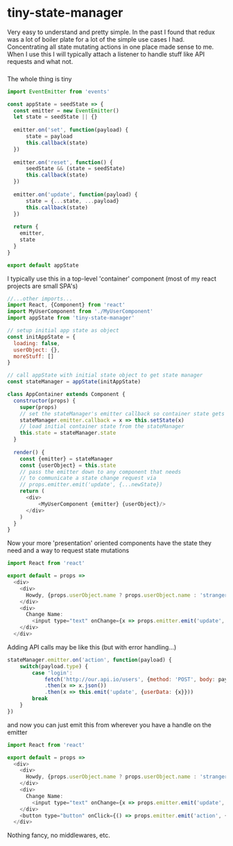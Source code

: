 # tiny-state-manager

Very easy to understand and pretty simple. In the past I found that redux was a lot of boiler plate for a lot of the
simple use cases I had. Concentrating all state mutating actions in one place made sense to me. When I use this I
will typically attach a listener to handle stuff like API requests and what not.

###

The whole thing is tiny

```javascript
import EventEmitter from 'events'

const appState = seedState => {
  const emitter = new EventEmitter()
  let state = seedState || {}
 
  emitter.on('set', function(payload) {
      state = payload
      this.callback(state)
  })
  
  emitter.on('reset', function() {
      seedState && (state = seedState)
      this.callback(state)
  })
  
  emitter.on('update', function(payload) {
      state = {...state, ...payload}
      this.callback(state)
  })
  
  return {
    emitter,
    state
  }
}

export default appState
```

I typically use this in a top-level 'container' component (most of my react projects are small SPA's)

```javascript
//...other imports...
import React, {Component} from 'react'
import MyUserComponent from './MyUserComponent'
import appState from 'tiny-state-manager'

// setup initial app state as object
const initAppState = {
  loading: false,
  userObject: {},
  moreStuff: []
}

// call appState with initial state object to get state manager
const stateManager = appState(initAppState)

class AppContainer extends Component {
  constructor(props) {
    super(props)
    // set the stateManager's emitter callback so container state gets updates
    stateManager.emitter.callback = x => this.setState(x)
    // load initial container state from the stateManager
    this.state = stateManager.state
  }
  
  render() {
    const {emitter} = stateManager
    const {userObject} = this.state
    // pass the emitter down to any component that needs
    // to communicate a state change request via
    // props.emitter.emit('update', {...newState})
    return (
      <div>
          <MyUserComponent {emitter} {userObject}/> 
      </div>
    )
  }
}
```

Now your more 'presentation' oriented components have the state they need and a 
way to request state mutations

```javascript
import React from 'react'

export default = props =>
  <div>
    <div>
      Howdy, {props.userObject.name ? props.userObject.name : 'stranger'}!
    </div>
    <div>
      Change Name: 
        <input type="text" onChange={x => props.emitter.emit('update', {userObject: {...props.userObject, name: x})}/>
    </div>
  </div>
```

Adding API calls may be like this (but with error handling...)

```javascript
stateManager.emitter.on('action', function(payload) {
    switch(payload.type) {
        case 'login':
            fetch('http://our.api.io/users', {method: 'POST', body: payload.data})
            .then(x => x.json())
            .then(x => this.emit('update', {userData: {x}}))
        break
    }
})
```

and now you can just emit this from wherever you have a handle on the emitter
 
 ```javascript
 import React from 'react'
 
 export default = props =>
   <div>
     <div>
       Howdy, {props.userObject.name ? props.userObject.name : 'stranger'}!
     </div>
     <div>
       Change Name: 
         <input type="text" onChange={x => props.emitter.emit('update', {userObject: {...props.userObject, name: x})}/>
     </div>
     <button type="button" onClick={() => props.emitter.emit('action', {type: 'login', data: {...props.userObject}})}
   </div>

```

Nothing fancy, no middlewares, etc.